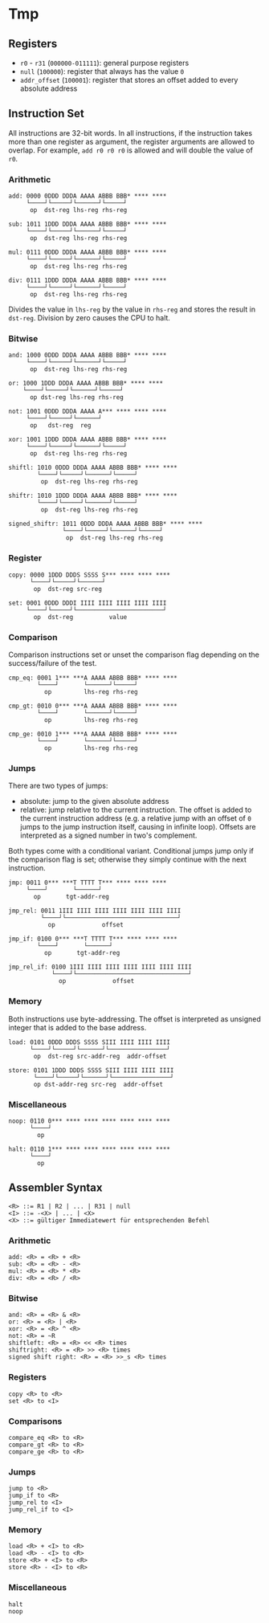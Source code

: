 # Tmp

## Registers

- `r0` - `r31` (`000000-011111`): general purpose registers
- `null` (`100000`): register that always has the value `0`
- `addr_offset` (`100001`): register that stores an offset added to every absolute address

## Instruction Set

All instructions are 32-bit words. In all instructions, if the instruction takes more than
one register as argument, the register arguments are allowed to overlap. For example,
`add r0 r0 r0` is allowed and will double the value of `r0`.

### Arithmetic

```text
add: 0000 0DDD DDDA AAAA ABBB BBB* **** ****
     └────┘└─────┘└──────┘└─────┘
      op  dst-reg lhs-reg rhs-reg
```

```text
sub: 1011 1DDD DDDA AAAA ABBB BBB* **** ****
     └────┘└─────┘└──────┘└─────┘
      op  dst-reg lhs-reg rhs-reg
```

```text
mul: 0111 0DDD DDDA AAAA ABBB BBB* **** ****
     └────┘└─────┘└──────┘└─────┘
      op  dst-reg lhs-reg rhs-reg
```

```text
div: 0111 1DDD DDDA AAAA ABBB BBB* **** ****
     └────┘└─────┘└──────┘└─────┘
      op  dst-reg lhs-reg rhs-reg
```

Divides the value in `lhs-reg` by the value in `rhs-reg` and stores the result in `dst-reg`.
Division by zero causes the CPU to halt.

### Bitwise

```text
and: 1000 0DDD DDDA AAAA ABBB BBB* **** ****
     └────┘└─────┘└──────┘└─────┘
      op  dst-reg lhs-reg rhs-reg
```

```text
or: 1000 1DDD DDDA AAAA ABBB BBB* **** ****
    └────┘└─────┘└──────┘└─────┘
      op dst-reg lhs-reg rhs-reg
```

```text
not: 1001 0DDD DDDA AAAA A*** **** **** ****
     └────┘└─────┘└──────┘
      op   dst-reg  reg
```

```text
xor: 1001 1DDD DDDA AAAA ABBB BBB* **** ****
     └────┘└─────┘└──────┘└─────┘
      op  dst-reg lhs-reg rhs-reg
```

```text
shiftl: 1010 0DDD DDDA AAAA ABBB BBB* **** ****
        └────┘└─────┘└──────┘└─────┘
         op  dst-reg lhs-reg rhs-reg
```

```text
shiftr: 1010 1DDD DDDA AAAA ABBB BBB* **** ****
        └────┘└─────┘└──────┘└─────┘
         op  dst-reg lhs-reg rhs-reg
```

```text
signed_shiftr: 1011 0DDD DDDA AAAA ABBB BBB* **** ****
               └────┘└─────┘└──────┘└─────┘
                op  dst-reg lhs-reg rhs-reg
```

### Register

```text
copy: 0000 1DDD DDDS SSSS S*** **** **** ****
      └────┘└─────┘└──────┘
       op  dst-reg src-reg
```

```text
set: 0001 0DDD DDDI IIII IIII IIII IIII IIII
     └────┘└─────┘└────────────────────────┘
       op  dst-reg          value
```

### Comparison

Comparison instructions set or unset the comparison flag depending on the success/failure of the test.

```text
cmp_eq: 0001 1*** ***A AAAA ABBB BBB* **** ****
        └────┘       └──────┘└─────┘
          op         lhs-reg rhs-reg
```

```text
cmp_gt: 0010 0*** ***A AAAA ABBB BBB* **** ****
        └────┘       └──────┘└─────┘
          op         lhs-reg rhs-reg
```

```text
cmp_ge: 0010 1*** ***A AAAA ABBB BBB* **** ****
        └────┘       └──────┘└─────┘
          op         lhs-reg rhs-reg
```

### Jumps

There are two types of jumps:

- absolute: jump to the given absolute address
- relative: jump relative to the current instruction. The offset is added to the current
            instruction address (e.g. a relative jump with an offset of `0` jumps to the jump
            instruction itself, causing in infinite loop). Offsets are interpreted as a signed
            number in two's complement.

Both types come with a conditional variant. Conditional jumps jump only if the comparison flag is set;
otherwise they simply continue with the next instruction.

```text
jmp: 0011 0*** ***T TTTT T*** **** **** ****
     └────┘       └──────┘
       op       tgt-addr-reg
```

```text
jmp_rel: 0011 1III IIII IIII IIII IIII IIII IIII
         └────┘└───────────────────────────────┘
           op             offset
```

```text
jmp_if: 0100 0*** ***T TTTT T*** **** **** ****
        └────┘       └──────┘
          op       tgt-addr-reg
```

```text
jmp_rel_if: 0100 1III IIII IIII IIII IIII IIII IIII
            └────┘└───────────────────────────────┘
              op             offset
```

### Memory

Both instructions use byte-addressing. The offset is interpreted as unsigned integer that is
added to the base address.

```text
load: 0101 0DDD DDDS SSSS SIII IIII IIII IIII
      └────┘└─────┘└──────┘└────────────────┘
       op  dst-reg src-addr-reg  addr-offset
```

```text
store: 0101 1DDD DDDS SSSS SIII IIII IIII IIII
       └────┘└─────┘└──────┘└────────────────┘
       op dst-addr-reg src-reg  addr-offset
```

### Miscellaneous

```text
noop: 0110 0*** **** **** **** **** **** ****
      └────┘
        op
```

```text
halt: 0110 1*** **** **** **** **** **** ****
      └────┘
        op
```

## Assembler Syntax

```text
<R> ::= R1 | R2 | ... | R31 | null
<I> ::= -<X> | ... | <X>
<X> ::= gültiger Immediatewert für entsprechenden Befehl
```

### Arithmetic

```text
add: <R> = <R> + <R>
sub: <R> = <R> - <R>
mul: <R> = <R> * <R>
div: <R> = <R> / <R>
```

### Bitwise

```text
and: <R> = <R> & <R>
or: <R> = <R> | <R>
xor: <R> = <R> ^ <R>
not: <R> = ~R
shiftleft: <R> = <R> << <R> times
shiftright: <R> = <R> >> <R> times
signed shift right: <R> = <R> >>_s <R> times
```

### Registers

```text
copy <R> to <R>
set <R> to <I>
```

### Comparisons

```text
compare_eq <R> to <R>
compare_gt <R> to <R>
compare_ge <R> to <R>
```

### Jumps

```text
jump to <R>
jump_if to <R>
jump_rel to <I>
jump_rel_if to <I>
```

### Memory

```text
load <R> + <I> to <R>
load <R> - <I> to <R>
store <R> + <I> to <R>
store <R> - <I> to <R>
```

### Miscellaneous

```text
halt
noop
```
